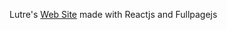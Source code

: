 Lutre's [Web Site](https://https://marcellovsilva.github.io/vocequisdizerlustre/) made with Reactjs and Fullpagejs 
